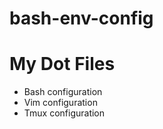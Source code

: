 # bash-env-config

My Dot Files
============

* Bash configuration
* Vim configuration
* Tmux configuration

